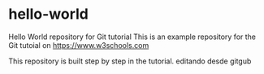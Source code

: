 # hello-world
Hello World repository for Git tutorial
This is an example repository for the Git tutoial on https://www.w3schools.com

This repository is built step by step in the tutorial.
editando desde gitgub
